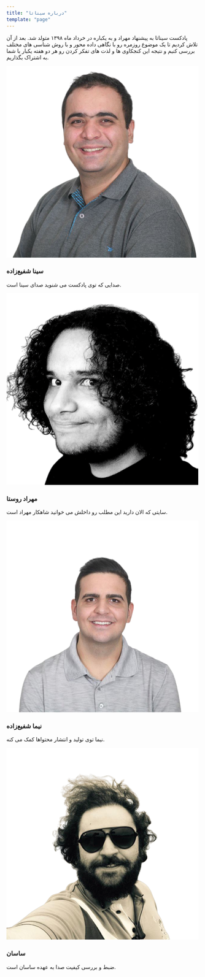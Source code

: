 ```yaml
---
title: "درباره سیناتا"
template: "page"
---
```

پادکست سیناتا به پیشنهاد مهراد و به یکباره در خرداد ماه ۱۳۹۸ متولد شد. بعد از آن تلاش کردیم تا یک موضوع روزمره رو با نگاهی داده محور و با روش شناسی های مختلف بررسی کنیم و نتیجه این کنجکاوی ها و لذت های تفکر کردن رو هر دو هفته یکبار با شما به اشتراک بگذاریم.

<div class="teampersons">
<div class="teamperson">
    <img src="/media/team/sina.png" alt="">
    <h3> سینا شفیع‌زاده </h3>
    <p> صدایی که توی پادکست می شنوید صدای سینا است. </p>
</div>
<div class="teamperson">
    <img src="/media/team/mehrad.png" alt="">
    <h3> مهراد روستا </h3>
    <p> سایتی که الان دارید این مطلب رو داخلش می خوانید شاهکار مهراد است. </p>
</div>
<div class="teamperson">
    <img src="/media/team/nima.png" alt="">
    <h3> نیما شفیع‌زاده </h3>
    <p>نیما توی تولید و انتشار محتواها کمک می کنه. </p>
</div>
<div class="teamperson">
    <img src="/media/team/sasan.png" alt="">
    <h3> ساسان </h3>
    <p>ضبط و بررسی کیفیت صدا به عهده ساسان است.</p>
</div>
</div>
